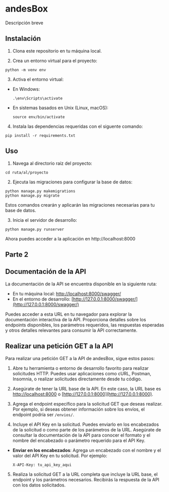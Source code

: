 # andesBox

Descripción breve

## Instalación

1. Clona este repositorio en tu máquina local.

2. Crea un entorno virtual para el proyecto:

```
python -m venv env
```

3. Activa el entorno virtual:

- En Windows:
  ```
  .\env\Scripts\activate
  ```
- En sistemas basados en Unix (Linux, macOS):
  ```
  source env/bin/activate
  ```

4. Instala las dependencias requeridas con el siguente comando:

```
pip install -r requirements.txt
```

## Uso

1. Navega al directorio raíz del proyecto:

```
cd ruta/al/proyecto
```
2. Ejecuta las migraciones para configurar la base de datos:

```
python manage.py makemigrations
python manage.py migrate
```
Estos comandos crearán y aplicarán las migraciones necesarias para tu base de datos.

3. Inicia el servidor de desarrollo:

```
python manage.py runserver
```
Ahora puedes acceder a la aplicación en http://localhost:8000


## Parte 2
## Documentación de la API

La documentación de la API se encuentra disponible en la siguiente ruta:

- En tu máquina local: [http://localhost:8000/swagger/](http://localhost:8000/swagger/)
- En el entorno de desarrollo: [http://127.0.0.1:8000/swagger/](http://127.0.0.1:8000/swagger/)

Puedes acceder a esta URL en tu navegador para explorar la documentación interactiva de la API. Proporciona detalles sobre los endpoints disponibles, los parámetros requeridos, las respuestas esperadas y otros detalles relevantes para consumir la API correctamente.

## Realizar una petición GET a la API

Para realizar una petición GET a la API de andesBox, sigue estos pasos:

1. Abre tu herramienta o entorno de desarrollo favorito para realizar solicitudes HTTP. Puedes usar aplicaciones como cURL, Postman, Insomnia, o realizar solicitudes directamente desde tu código.

2. Asegúrate de tener la URL base de la API. En este caso, la URL base es [http://localhost:8000](http://localhost:8000) o [http://127.0.0.1:8000](http://127.0.0.1:8000).

3. Agrega el endpoint específico para la solicitud GET que deseas realizar. Por ejemplo, si deseas obtener información sobre los envíos, el endpoint podría ser `/envios/`.

4. Incluye el API Key en la solicitud. Puedes enviarlo en los encabezados de la solicitud o como parte de los parámetros de la URL. Asegúrate de consultar la documentación de la API para conocer el formato y el nombre del encabezado o parámetro requerido para el API Key.

- **Enviar en los encabezados**: Agrega un encabezado con el nombre y el valor del API Key en tu solicitud. Por ejemplo:

  ```
  X-API-Key: tu_api_key_aqui
  ```

5. Realiza la solicitud GET a la URL completa que incluye la URL base, el endpoint y los parámetros necesarios. Recibirás la respuesta de la API con los datos solicitados.
